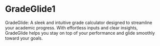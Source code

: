 # GradeGlide1
GradeGlide: A sleek and intuitive grade calculator designed to streamline your academic progress. With effortless inputs and clear insights, GradeGlide helps you stay on top of your performance and glide smoothly toward your goals.
